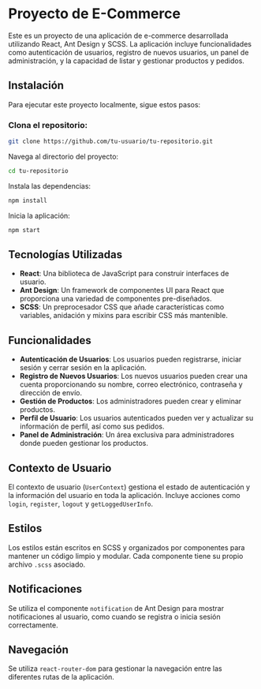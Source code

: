# Proyecto de E-Commerce

Este es un proyecto de una aplicación de e-commerce desarrollada utilizando React, Ant Design y SCSS. La aplicación incluye funcionalidades como autenticación de usuarios, registro de nuevos usuarios, un panel de administración, y la capacidad de listar y gestionar productos y pedidos.

## Instalación

Para ejecutar este proyecto localmente, sigue estos pasos:

### Clona el repositorio:

```bash
git clone https://github.com/tu-usuario/tu-repositorio.git
```

Navega al directorio del proyecto:

```bash
cd tu-repositorio
```
Instala las dependencias:

```bash
npm install
```
Inicia la aplicación:

```bash
npm start
```


## Tecnologías Utilizadas

- **React**: Una biblioteca de JavaScript para construir interfaces de usuario.
- **Ant Design**: Un framework de componentes UI para React que proporciona una variedad de componentes pre-diseñados.
- **SCSS**: Un preprocesador CSS que añade características como variables, anidación y mixins para escribir CSS más mantenible.

## Funcionalidades

- **Autenticación de Usuarios**: Los usuarios pueden registrarse, iniciar sesión y cerrar sesión en la aplicación.
- **Registro de Nuevos Usuarios**: Los nuevos usuarios pueden crear una cuenta proporcionando su nombre, correo electrónico, contraseña y dirección de envío.
- **Gestión de Productos**: Los administradores pueden crear y eliminar productos.
- **Perfil de Usuario**: Los usuarios autenticados pueden ver y actualizar su información de perfil, así como sus pedidos.
- **Panel de Administración**: Un área exclusiva para administradores donde pueden gestionar los productos.

## Contexto de Usuario

El contexto de usuario (`UserContext`) gestiona el estado de autenticación y la información del usuario en toda la aplicación. Incluye acciones como `login`, `register`, `logout` y `getLoggedUserInfo`.

## Estilos

Los estilos están escritos en SCSS y organizados por componentes para mantener un código limpio y modular. Cada componente tiene su propio archivo `.scss` asociado.

## Notificaciones

Se utiliza el componente `notification` de Ant Design para mostrar notificaciones al usuario, como cuando se registra o inicia sesión correctamente.

## Navegación

Se utiliza `react-router-dom` para gestionar la navegación entre las diferentes rutas de la aplicación.

